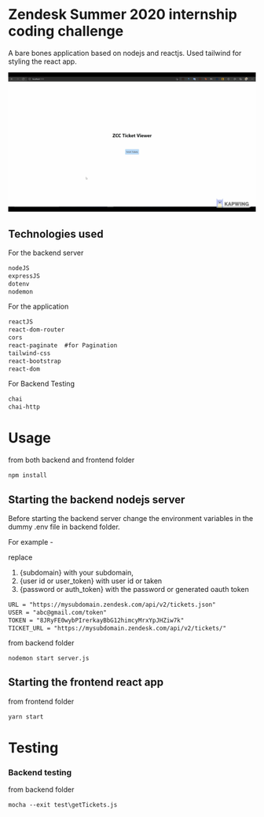 # Zendesk Summer 2020 internship coding challenge

A bare bones application based on nodejs and reactjs. Used tailwind for styling the react app.

![Ticket Viewer Demo](demo.gif)

## Technologies used

For the backend server
```
nodeJS
expressJS
dotenv
nodemon
```

For the application
```
reactJS
react-dom-router
cors
react-paginate  #for Pagination
tailwind-css
react-bootstrap
react-dom
```

For Backend Testing 
```
chai
chai-http
```

# Usage

from both backend and frontend folder
```
npm install
```

## Starting the backend nodejs server

Before starting the backend server change the environment variables in the dummy .env file in backend folder.

For example -

replace 
  1. {subdomain} with your subdomain,
  2. {user id or user_token} with user id or taken
  3. {password or auth_token} with the password or generated oauth token
```
URL = "https://mysubdomain.zendesk.com/api/v2/tickets.json"
USER = "abc@gmail.com/token"
TOKEN = "8JRyFE0wybPIrerkayBbG12himcyMrxYpJHZiw7k"
TICKET_URL = "https://mysubdomain.zendesk.com/api/v2/tickets/"
```

from backend folder
```
nodemon start server.js
```

## Starting the frontend react app

from frontend folder

```
yarn start
```

# Testing

### Backend testing

from backend folder

```
mocha --exit test\getTickets.js
```
